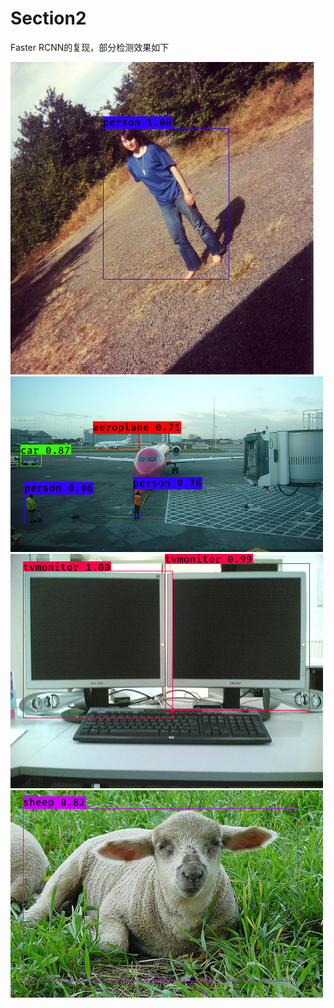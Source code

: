 # Section2

Faster RCNN的复现，部分检测效果如下

![](examples/1.png)
![](examples/2.png)
![](examples/9.png)
![](examples/11.png)